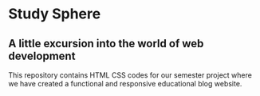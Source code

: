 # Study Sphere
## A little excursion into the world of web development

This repository contains HTML CSS codes for our semester project where we have created a functional and responsive educational blog website.
